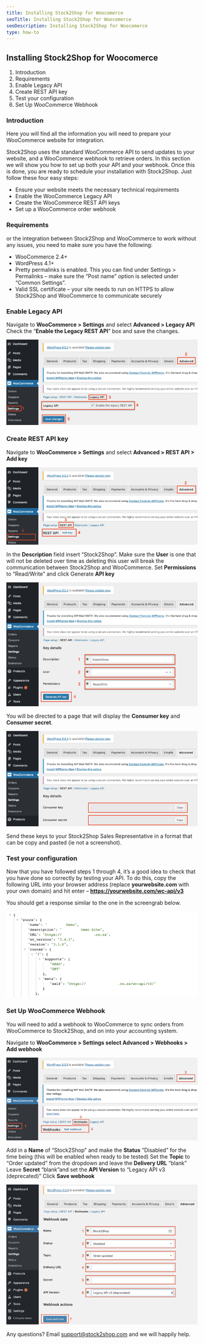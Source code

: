 ```yaml
---
title: Installing Stock2Shop for Woocomerce
seoTitle: Installing Stock2Shop for Woocomerce
seoDescription: Installing Stock2Shop for Woocomerce
type: how-to
---
```


## Installing Stock2Shop for Woocomerce

1. Introduction
2. Requirements
3. Enable Legacy API
4. Create REST API key
5. Test your configuration
6. Set Up WooCommerce Webhook

### Introduction

Here you will find all the information you will need to prepare your WooCommerce website for integration.

Stock2Shop uses the standard WooCommerce API to send updates to your website, and a WooCommerce webhook to retrieve 
orders. In this section we will show you how to set up both your API and your webhook. Once this is done, you are ready 
to schedule your installation with Stock2Shop. Just follow these four easy steps:

 - Ensure your website meets the necessary technical requirements
 - Enable the WooCommerce Legacy API
 - Create the WooCommerce REST API keys
 - Set up a WooCommerce order webhook

### Requirements

or the integration between Stock2Shop and WooCommerce to work without any issues, you need to make sure you have the 
following:

 - WooCommerce 2.4+
 - WordPress 4.1+
 - Pretty permalinks is enabled. This you can find under Settings > Permalinks – make sure the “Post name” option is 
selected under “Common Settings”.
 - Valid SSL certificate – your site needs to run on HTTPS to allow Stock2Shop and WooCommerce to communicate securely

### Enable Legacy API

Navigate to **WooCommerce > Settings** and select **Advanced > Legacy API** Check the “**Enable the Legacy REST API**” 
box and save the changes.

![img_3.png](img_3.png)

### Create REST API key

Navigate to **WooCommerce > Settings** and select **Advanced > REST API > Add key**

![img_4.png](img_4.png)

In the **Description** field insert “Stock2Shop”. Make sure the **User** is one that will not be deleted over time as 
deleting this user will break the communication between Stock2Shop and WooCommerce. Set **Permissions** to “Read/Write” 
and click Generate **API key**

![img_5.png](img_5.png)

You will be directed to a page that will display the **Consumer key** and **Consumer secret**.

![img_6.png](img_6.png)

Send these keys to your Stock2Shop Sales Representative in a format that can be copy and pasted (ie not a screenshot).

### Test your configuration

Now that you have followed steps 1 through 4, it’s a good idea to check that you have done so correctly by testing your 
API. To do this, copy the following URL into your browser address (replace **yourwebsite.com** with your own domain) and
hit enter – **https://yourwebsite.com/wc-api/v3**

You should get a response similar to the one in the screengrab below.

![img_7.png](img_7.png)

### Set Up WooCommerce Webhook

You will need to add a webhook to WooCommerce to sync orders from WooCommerce to Stock2Shop, and on into your accounting system.

Navigate to **WooCommerce > Settings select Advanced > Webhooks > Add webhook**

![img_8.png](img_8.png)

Add in a **Name** of “Stock2Shop” and make the **Status** “Disabled” for the time being (this will be enabled when ready
to be tested) Set the **Topic** to “Order updated” from the dropdown and leave the **Delivery URL** “blank” Leave 
**Secret** “blank”and set the **API Version** to “Legacy API v3 (deprecated)” Click **Save webhook**

![img_9.png](img_9.png)

Any questions? Email support@stock2shop.com and we will happily help.